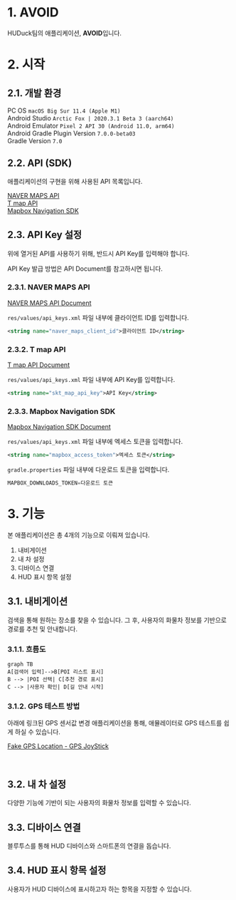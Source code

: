 # 1. AVOID

HUDuck팀의 애플리케이션, **AVOID**입니다.

# 2. 시작

## 2.1. 개발 환경

PC OS `macOS Big Sur 11.4 (Apple M1)`<br/>
Android Studio `Arctic Fox | 2020.3.1 Beta 3 (aarch64)`<br/>
Android Emulator `Pixel 2 API 30 (Android 11.0, arm64)`<br/>
Android Gradle Plugin Version `7.0.0-beta03`<br/>
Gradle Version `7.0`

## 2.2. API (SDK)

애플리케이션의 구현을 위해 사용된 API 목록입니다.

[NAVER MAPS API]()<br/>
[T map API]()<br/>
[Mapbox Navigation SDK]()

## 2.3. API Key 설정

위에 열거된 API를 사용하기 위해, 반드시 API Key를 입력해야 합니다.

API Key 발급 방법은 API Document를 참고하시면 됩니다.

### 2.3.1. NAVER MAPS API

[NAVER MAPS API Document](https://navermaps.github.io/android-map-sdk/guide-ko/0.html)

`res/values/api_keys.xml` 파일 내부에 클라이언트 ID를 입력합니다.
```xml
<string name="naver_maps_client_id">클라이언트 ID</string>
```

### 2.3.2. T map API

[T map API Document](https://tmapapi.sktelecom.com/main.html#android/guide/androidGuide.sample1)

`res/values/api_keys.xml` 파일 내부에 API Key를 입력합니다.
```xml
<string name="skt_map_api_key">API Key</string>
```

### 2.3.3. Mapbox Navigation SDK

[Mapbox Navigation SDK Document](https://docs.mapbox.com/android/navigation/guides/)

`res/values/api_keys.xml` 파일 내부에 엑세스 토큰을 입력합니다.
```xml
<string name="mapbox_access_token">엑세스 토큰</string>
```

`gradle.properties` 파일 내부에 다운로드 토큰을 입력합니다.
```gradle
MAPBOX_DOWNLOADS_TOKEN=다운로드 토큰
```


# 3. 기능

본 애플리케이션은 총 4개의 기능으로 이뤄져 있습니다.
 1. 내비게이션
 2. 내 차 설정
 3. 디바이스 연결
 4. HUD 표시 항목 설정

## 3.1. 내비게이션

검색을 통해 원하는 장소를 찾을 수 있습니다.
그 후, 사용자의 화물차 정보를 기반으로 경로를 추천 및 안내합니다. 

### 3.1.1. 흐름도

```mermaid 
graph TB
A[검색어 입력]-->B[POI 리스트 표시]
B --> |POI 선택| C[추천 경로 표시]
C --> |사용자 확인| D[길 안내 시작]
```

### 3.1.2. GPS 테스트 방법

아래에 링크된 GPS 센서값 변경 애플리케이션을 통해, 애뮬레이터로 GPS 테스트를 쉽게 하실 수 있습니다.

[Fake GPS Location - GPS JoyStick](https://play.google.com/store/apps/details?id=com.theappninjas.fakegpsjoystick&hl=ko&gl=US)

<br/>


## 3.2. 내 차 설정

다양한 기능에 기반이 되는 사용자의 화물차 정보를 입력할 수 있습니다.

## 3.3. 디바이스 연결

블루투스를 통해 HUD 디바이스와 스마트폰의 연결을 돕습니다.

## 3.4. HUD 표시 항목 설정

사용자가 HUD 디바이스에 표시하고자 하는 항목을 지정할 수 있습니다.
